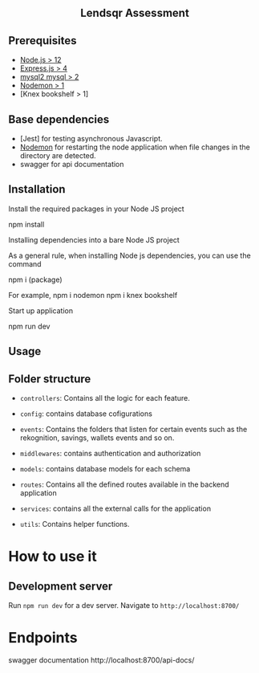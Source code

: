 <p align="center">

  <h2 align="center">Lendsqr Assessment</h2>
</p>


<p h3 align="center">
 <aSystem that allow user to create account, fund it, transfer funds to another users and withdraw funds
</p>

## Prerequisites

- [Node.js > 12](https://nodejs.org "Node Js")
- [Express.js > 4](https://expressjs.com/ "Express JS")
- [mysql2 mysql > 2](https://www.npmjs.com/package/mysql2 "MySql2")
- [Nodemon > 1](https://www.npmjs.com/package/nodemon "Nodemon")
- [Knex bookshelf > 1]

## Base dependencies

- [Jest] for testing asynchronous Javascript.
- [Nodemon](https://www.npmjs.com/package/nodemon "Nodemon") for restarting the node application when file changes in the directory are detected.
- swagger for api documentation




## Installation

Install the required packages in your Node JS project


npm install



Installing dependencies into a bare Node JS project

As a general rule, when installing Node js dependencies, you can use the command 

npm i (package)

For example, 
npm i nodemon
npm i knex bookshelf




Start up application



npm run dev


<!-- Work on installation process -->

## Usage

## Folder structure


  - `controllers`: Contains all the logic for each feature.
  - `config`: contains database cofigurations  

  - `events`: Contains the folders that listen for certain events such as the rekognition, savings, wallets events and so on.

  - `middlewares`: contains authentication and authorization
  - `models`: contains database models for each schema
  - `routes`: Contains all the defined routes available in the backend application
  - `services`: contains all the external calls for the application
  - `utils`: Contains helper functions. 
  



# How to use it

## Development server

Run `npm run dev` for a dev server. Navigate to `http://localhost:8700/`

# Endpoints 
swagger documentation 
http://localhost:8700/api-docs/

